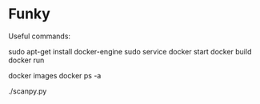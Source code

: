 # Funky

Useful commands:

sudo apt-get install docker-engine
sudo service docker start
docker build
docker run

docker images
docker ps -a
	
./scanpy.py


